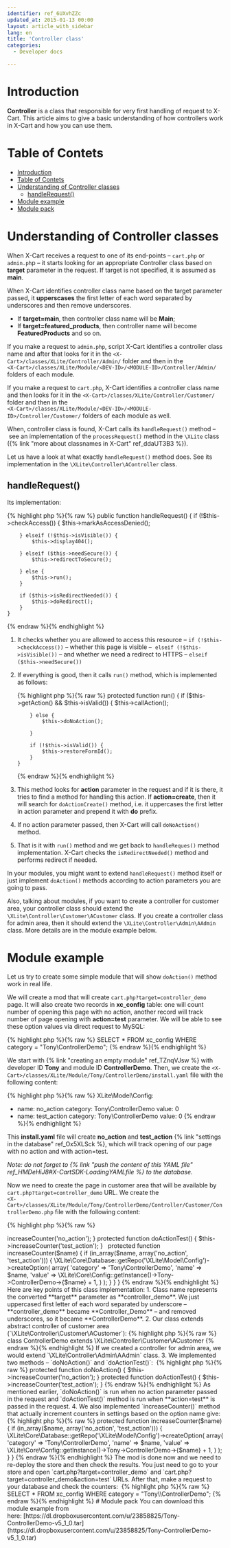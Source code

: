 ```yaml
---
identifier: ref_6UXvhZZc
updated_at: 2015-01-13 00:00
layout: article_with_sidebar
lang: en
title: 'Controller class'
categories:
  - Developer docs

---
```



# Introduction

**Controller** is a class that responsible for very first handling of request to X-Cart. This article aims to give a basic understanding of how controllers work in X-Cart and how you can use them.

# Table of Contets

*   [Introduction](#introduction)
*   [Table of Contets](#table-of-contets)
*   [Understanding of Controller classes](#understanding-of-controller-classes)
    *   [handleRequest()](#handlerequest())
*   [Module example](#module-example)
*   [Module pack](#module-pack)

# Understanding of Controller classes

When X-Cart receives a request to one of its end-points – `cart.php` or `admin.ph`p – it starts looking for an appropriate Controller class based on **target** parameter in the request. If target is not specified, it is assumed as **main**.

When X-Cart identifies controller class name based on the target parameter passed, it **upperscases** the first letter of each word separated by underscores and then remove underscores.

*   If **target=main**, then controller class name will be **Main**;
*   If **target=featured_products**, then controller name will become **FeaturedProducts** and so on.

If you make a request to `admin.php`, script X-Cart identifies a controller class name and after that looks for it in the `<X-Cart>/classes/XLite/Controller/Admin/` folder and then in the  
`<X-Cart>/classes/XLite/Module/<DEV-ID>/<MODULE-ID>/Controller/Admin/` folders of each module.

If you make a request to `cart.php`, X-Cart identifies a controller class name and then looks for it in the `<X-Cart>/classes/XLite/Controller/Customer/` folder and then in the  
`<X-Cart>/classes/XLite/Module/<DEV-ID>/<MODULE-ID>/Controller/Customer/` folders of each module as well.

When, controller class is found, X-Cart calls its `handleRequest()` method – see an implementation of the `processRequest()` method in the `\XLite` class ({% link "more about classnames in X-Cart" ref_ddaUT3B3 %}).

Let us have a look at what exactly `handleRequest()` method does. See its implementation in the `\XLite\Controller\AController` class.

## handleRequest()

Its implementation: 

{% highlight php %}{% raw %}
    public function handleRequest()
    {
        if (!$this->checkAccess()) {
            $this->markAsAccessDenied();

        } elseif (!$this->isVisible()) {
            $this->display404();

        } elseif ($this->needSecure()) {
            $this->redirectToSecure();

        } else {
            $this->run();
        }

        if ($this->isRedirectNeeded()) {
            $this->doRedirect();
        }
    }
{% endraw %}{% endhighlight %}

1.  It checks whether you are allowed to access this resource – `if (!$this->checkAccess())` – whether this page is visible –  `elseif (!$this->isVisible())` – and whether we need a redirect to HTTPS – `elseif ($this->needSecure())` 
2.  If everything is good, then it calls `run()` method, which is implemented as follows: 

    {% highlight php %}{% raw %}
        protected function run()
        {
            if ($this->getAction() && $this->isValid()) {
                $this->callAction();

            } else {
                $this->doNoAction();

            }

            if (!$this->isValid()) {
                $this->restoreFormId();
            }
        }
    {% endraw %}{% endhighlight %}
3.  This method looks for **action** parameter in the request and if it is there, it tries to find a method for handling this action. If **action=create**, then it will search for `doActionCreate()` method, i.e. it uppercases the first letter in action parameter and prepend it with **do** prefix.
4.  If no action parameter passed, then X-Cart will call `doNoAction()` method.
5.  That is it with `run()` method and we get back to `handleReques()` method implementation. X-Cart checks the `isRedirectNeeded()` method and performs redirect if needed.

In your modules, you might want to extend `handleRequest()` method itself or just implement `doAction()` methods according to action parameters you are going to pass.

Also, talking about modules, if you want to create a controller for customer area, your controller class should extend the `\XLite\Controller\Customer\ACustomer` class. If you create a controller class for admin area, then it should extend the `\XLite\Controller\Admin\AAdmin` class. More details are in the module example below.

# Module example

Let us try to create some simple module that will show `doAction()` method work in real life.

We will create a mod that will create `cart.php?target=controller_demo` page. It will also create two records in **xc_config** table: one will count number of opening this page with no action, another record will track number of page opening with **action=test** parameter. We will be able to see these option values via direct request to MySQL: 

{% highlight php %}{% raw %}
SELECT * FROM xc_config WHERE category = "Tony\\ControllerDemo";
{% endraw %}{% endhighlight %}

We start with {% link "creating an empty module" ref_TZnqVJsw %} with developer ID **Tony** and module ID **ControllerDemo**. Then, we create the `<X-Cart>/classes/XLite/Module/Tony/ControllerDemo/install.yaml` file with the following content: 

{% highlight php %}{% raw %}
XLite\Model\Config:
  - name: no_action
    category: Tony\ControllerDemo
    value: 0
  - name: test_action
    category: Tony\ControllerDemo
    value: 0
{% endraw %}{% endhighlight %}

This **install.yaml** file will create **no_action** and **test_action** {% link "settings in the database" ref_Ox5XLSck %}, which will track opening of our page with no action and with action=test.

_Note: do not forget to {% link "push the content of this YAML file" ref_HMDeHiJ8#X-CartSDK-LoadingYAMLfile %}_ _to the database._

Now we need to create the page in customer area that will be available by `cart.php?target=controller_demo` URL. We create the  
`<X-Cart>/classes/XLite/Module/Tony/ControllerDemo/Controller/Customer/ControllerDemo.php` file with the following content: 

{% highlight php %}{% raw %}
<?php

namespace XLite\Module\Tony\ControllerDemo\Controller\Customer;

class ControllerDemo extends \XLite\Controller\Customer\ACustomer
{
    protected function doNoAction() 
    {
        $this->increaseCounter('no_action');
    }

    protected function doActionTest() 
    {
        $this->increaseCounter('test_action');
    }    

    protected function increaseCounter($name)
    {
        if (in_array($name, array('no_action', 'test_action'))) {
            \XLite\Core\Database::getRepo('\XLite\Model\Config')->createOption(
                array(
                    'category' => 'Tony\ControllerDemo',
                    'name'     => $name,
                    'value'    => \XLite\Core\Config::getInstance()->Tony->ControllerDemo->{$name} + 1,
                    )
                );
        }
    }
}
{% endraw %}{% endhighlight %}

Here are key points of this class implementation:

1.  Class name represents the converted **target** parameter as **controller_demo**. We just uppercased first letter of each word separated by underscore – **controller_demo** became **Controller_Demo** – and removed underscores, so it became **ControllerDemo**.
2.  Our class extends abstract controller of customer area (`\XLite\Controller\Customer\ACustomer`):

    {% highlight php %}{% raw %}
    class ControllerDemo extends \XLite\Controller\Customer\ACustomer
    {% endraw %}{% endhighlight %}

    If we created a controller for admin area, we would extend `\XLite\Controller\Admin\AAdmin` class.

3.  We implemented two methods – `doNoAction()` and `doActionTest()`: 

    {% highlight php %}{% raw %}
        protected function doNoAction() 
        {
            $this->increaseCounter('no_action');
        }

        protected function doActionTest() 
        {
            $this->increaseCounter('test_action');
        }  
    {% endraw %}{% endhighlight %}

    As mentioned earlier, `doNoAction()` is run when no action parameter passed in the request and `doActionTest()` method is run when **action=test** is passed in the request.

4.  We also implemented `increaseCounter()` method that actually increment counters in settings based on the option name give: 

    {% highlight php %}{% raw %}
        protected function increaseCounter($name)
        {
            if (in_array($name, array('no_action', 'test_action'))) {
                \XLite\Core\Database::getRepo('\XLite\Model\Config')->createOption(
                    array(
                        'category' => 'Tony\ControllerDemo',
                        'name'     => $name,
                        'value'    => \XLite\Core\Config::getInstance()->Tony->ControllerDemo->{$name} + 1,
                        )
                    );
            }
        }
    {% endraw %}{% endhighlight %}

The mod is done now and we need to re-deploy the store and then check the results. You just need to go to your store and open `cart.php?target=controller_demo` and  
`cart.php?target=controller_demo&action=test` URLs. After that, make a request to your database and check the counters: 

{% highlight php %}{% raw %}
SELECT * FROM xc_config WHERE category = "Tony\\ControllerDemo";
{% endraw %}{% endhighlight %}

# Module pack

You can download this module example from here: [https://dl.dropboxusercontent.com/u/23858825/Tony-ControllerDemo-v5_1_0.tar](https://dl.dropboxusercontent.com/u/23858825/Tony-ControllerDemo-v5_1_0.tar)
